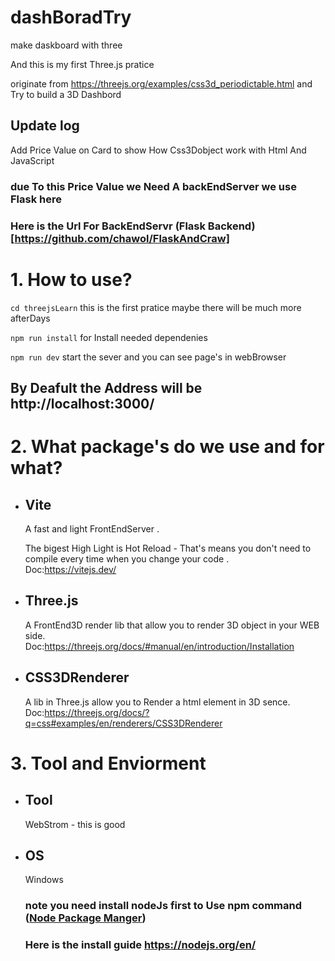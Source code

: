 # dashBoradTry
make daskboard with three

And this is my first Three.js pratice 

originate from https://threejs.org/examples/css3d_periodictable.html
and Try to build a 3D Dashbord 
## Update log  
Add Price Value on Card to show How Css3Dobject work with Html And JavaScript  
### due To this Price Value we Need A backEndServer we use Flask here
### Here is the Url For BackEndServr (Flask Backend)[https://github.com/chawol/FlaskAndCraw]

# 1. How to use?
`cd threejsLearn`
this is the first pratice maybe there will be much more afterDays

`npm run install`
for Install needed dependenies

`npm run dev`
start the sever and you can see page's in webBrowser

## By Deafult the Address will be http://localhost:3000/

# 2. What package's do we use and for what?
* ## Vite 
  A fast and light FrontEndServer .
  
  The bigest High Light is Hot Reload  - That's means you don't need to compile every time when you change your code .  
  Doc:https://vitejs.dev/
 
* ## Three.js
  A FrontEnd3D render lib that allow you to render 3D object in your WEB side.  
  Doc:https://threejs.org/docs/#manual/en/introduction/Installation
  
* ## CSS3DRenderer 
  A lib in Three.js allow you to Render a html element in 3D sence.  
  Doc:https://threejs.org/docs/?q=css#examples/en/renderers/CSS3DRenderer
  
# 3. Tool and Enviorment
* ## Tool  
  WebStrom - this is good
* ## OS
  Windows 
  ### note you need install nodeJs first to Use npm command ([Node Package Manger](https://www.npmjs.com/))
  ### Here is the install guide https://nodejs.org/en/
  
  

